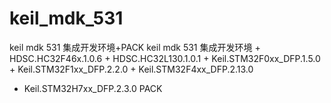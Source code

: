 # keil_mdk_531
keil  mdk  531 集成开发环境+PACK
keil  mdk  531 集成开发环境 + HDSC.HC32F46x.1.0.6 + HDSC.HC32L130.1.0.1 + Keil.STM32F0xx_DFP.1.5.0 + Keil.STM32F1xx_DFP.2.2.0 + Keil.STM32F4xx_DFP.2.13.0 
+ Keil.STM32H7xx_DFP.2.3.0  PACK
